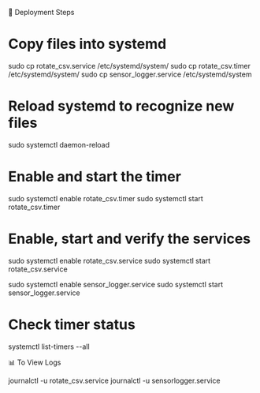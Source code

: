 🧪 Deployment Steps

# Copy files into systemd
sudo cp rotate_csv.service /etc/systemd/system/
sudo cp rotate_csv.timer /etc/systemd/system/
sudo cp sensor_logger.service /etc/systemd/system

# Reload systemd to recognize new files
sudo systemctl daemon-reload

# Enable and start the timer
sudo systemctl enable rotate_csv.timer
sudo systemctl start rotate_csv.timer

# Enable, start and verify the services
sudo systemctl enable rotate_csv.service
sudo systemctl start rotate_csv.service

sudo systemctl enable sensor_logger.service
sudo systemctl start sensor_logger.service

# Check timer status
systemctl list-timers --all

📊 To View Logs

journalctl -u rotate_csv.service
journalctl -u sensorlogger.service